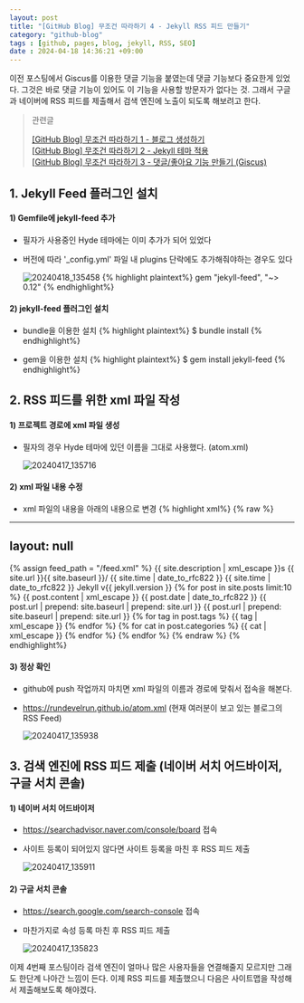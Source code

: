 ```yaml
---
layout: post
title: "[GitHub Blog] 무조건 따라하기 4 - Jekyll RSS 피드 만들기"
category: "github-blog"
tags : [github, pages, blog, jekyll, RSS, SEO]
date : 2024-04-18 14:36:21 +09:00
---
```


이전 포스팅에서 Giscus를 이용한 댓글 기능을 붙였는데 댓글 기능보다 중요한게 있었다.
그것은 바로 댓글 기능이 있어도 이 기능을 사용할 방문자가 없다는 것.
그래서 구글과 네이버에 RSS 피드를 제출해서 검색 엔진에 노출이 되도록 해보려고 한다. 

> 관련글
>
> [[GitHub Blog] 무조건 따라하기 1 - 블로그 생성하기](/github-blog/2024/04/05/github-blog-1/) <br>
> [[GitHub Blog] 무조건 따라하기 2 - Jekyll 테마 적용](/github-blog/2024/04/11/github-blog-2/) <br>
> [[GitHub Blog] 무조건 따라하기 3 - 댓글/좋아요 기능 만들기 (Giscus)](/github-blog/2024/04/17/github-blog-3/) <br>



## 1. Jekyll Feed 플러그인 설치

#### 1) Gemfile에 jekyll-feed 추가
- 필자가 사용중인 Hyde 테마에는 이미 추가가 되어 있었다
- 버전에 따라 '_config.yml' 파일 내 plugins 단락에도 추가해줘야하는 경우도 있다

  ![20240418_135458](https://github.com/rundevelrun/rundevelrun.github.io/assets/40383414/b0993b82-3a5c-4b74-a8c4-ed0003cde488)
{% highlight plaintext%}
gem "jekyll-feed", "~> 0.12"
{% endhighlight%}


#### 2) jekyll-feed 플러그인 설치
- bundle을 이용한 설치
{% highlight plaintext%}
$ bundle install
{% endhighlight%}

- gem을 이용한 설치
{% highlight plaintext%}
$ gem install jekyll-feed
{% endhighlight%}


## 2. RSS 피드를 위한 xml 파일 작성

#### 1) 프로젝트 경로에 xml 파일 생성 
- 필자의 경우 Hyde 테마에 있던 이름을 그대로 사용했다. (atom.xml)

  ![20240417_135716](https://github.com/rundevelrun/rundevelrun.github.io/assets/40383414/a08102f1-ebfc-4ab1-8543-607c4c34b0b8)

#### 2) xml 파일 내용 수정
- xml 파일의 내용을 아래의 내용으로 변경
{% highlight xml%}
{% raw %}
---
layout: null
---
<?xml version="1.0" encoding="UTF-8"?>
<rss version="2.0" xmlns:atom="http://www.w3.org/2005/Atom">
  {% assign feed_path = "/feed.xml" %} <!-- 피드경로 명시 -->
  <channel>
    <title> {{ site.title | xml_escape }}  </title>
    <description>{{ site.description | xml_escape }}</description>s
    <link>{{ site.url }}{{ site.baseurl }}/</link>
    <atom:link href="{{ feed_path | prepend: site.baseurl | prepend: site.url }}" rel="self" type="application/rss+xml"/>
    <pubDate>{{ site.time | date_to_rfc822 }}</pubDate>
    <lastBuildDate>{{ site.time | date_to_rfc822 }}</lastBuildDate>
    <generator>Jekyll v{{ jekyll.version }}</generator>
    {% for post in site.posts limit:10 %}
      <item>
        <title>{{ post.title | xml_escape }}</title>
        <description>{{ post.content | xml_escape }}</description>
        <pubDate>{{ post.date | date_to_rfc822 }}</pubDate>
        <link>{{ post.url | prepend: site.baseurl | prepend: site.url }}</link>
        <guid isPermaLink="true">{{ post.url | prepend: site.baseurl | prepend: site.url }}</guid>
        {% for tag in post.tags %}
        <category>{{ tag | xml_escape }}</category>
        {% endfor %}
        {% for cat in post.categories %}
        <category>{{ cat | xml_escape }}</category>
        {% endfor %}
      </item>
    {% endfor %}
  </channel>
</rss>
{% endraw %}
{% endhighlight%}

#### 3) 정상 확인
- github에 push 작업까지 마치면 xml 파일의 이름과 경로에 맞춰서 접속을 해본다.
- https://rundevelrun.github.io/atom.xml (현재 여러분이 보고 있는 블로그의 RSS Feed)

  ![20240417_135938](https://github.com/rundevelrun/rundevelrun.github.io/assets/40383414/336b60b6-b4cd-4920-9c3a-7f3628d55b6c)


## 3. 검색 엔진에 RSS 피드 제출 (네이버 서치 어드바이저, 구글 서치 콘솔)

#### 1) 네이버 서치 어드바이저
- https://searchadvisor.naver.com/console/board 접속
- 사이트 등록이 되어있지 않다면 사이트 등록을 마친 후 RSS 피드 제출

  ![20240417_135911](https://github.com/rundevelrun/rundevelrun.github.io/assets/40383414/f2a6d8c8-adde-4897-b30c-9c1165975266)

#### 2) 구글 서치 콘솔
- https://search.google.com/search-console 접속
- 마찬가지로 속성 등록 마친 후 RSS 피드 제출

  ![20240417_135823](https://github.com/rundevelrun/rundevelrun.github.io/assets/40383414/047e9863-338c-4434-a2da-a38af06c5d6b)



이제 4번째 포스팅이라 검색 엔진이 얼마나 많은 사용자들을 연결해줄지 모르지만 그래도 한단계 나아간 느낌이 든다.
이제 RSS 피드를 제출했으니 다음은 사이트맵을 작성해서 제출해보도록 해야겠다.